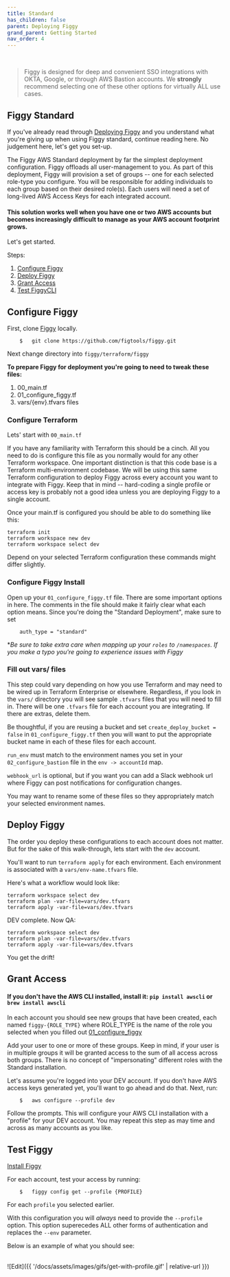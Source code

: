```yaml
---
title: Standard
has_children: false
parent: Deploying Figgy
grand_parent: Getting Started
nav_order: 4
---
```


<br/>

> Figgy is designed for deep and convenient SSO integrations with OKTA, Google, or through AWS Bastion accounts. We **strongly** recommend selecting one of these other options for virtually ALL use cases. 


## Figgy Standard

If you've already read through [Deploying Figgy](/docs/deployment/index.html) and you understand what you're giving up 
when using Figgy standard, continue reading here. No judgement here, let's get you set-up. 

The Figgy AWS Standard deployment by far the simplest deployment configuration. Figgy offloads all user-management to you.
As part of this deployment, Figgy will provision a set of groups -- one for each selected role-type you configure. You will be responsible for 
adding individuals to each group based on their desired role(s). Each users will need a set of long-lived AWS Access Keys
for each integrated account. 

#### This solution works well when you have one or two AWS accounts but becomes increasingly difficult to manage as your AWS account footprint grows.

Let's get started. 

Steps: 

1. [Configure Figgy](#configure-figgy)
1. [Deploy Figgy](#deploy-figgy)
1. [Grant Access](#grant-access)
1. [Test FiggyCLI](#test-figgy)

## Configure Figgy

First, clone [Figgy](https://github.com/figtools/figgy) locally.

```console
    $   git clone https://github.com/figtools/figgy.git
```

Next change directory into `figgy/terraform/figgy`

**To prepare Figgy for deployment you're going to need to tweak these files:**

1. 00_main.tf
1. 01_configure_figgy.tf
1. vars/{env}.tfvars files

### Configure Terraform
Lets' start with `00_main.tf`

If you have any familiarity with Terraform this should be a cinch. All you need to do is configure this file 
as you normally would for any other Terraform workspace. One important distinction is that this code base is a Terraform 
multi-environment codebase. We will be using this same Terraform configuration to deploy Figgy across
every account you want to integrate with Figgy. Keep that in mind -- hard-coding a single profile or access key is
probably not a good idea unless you are deploying Figgy to a single account.

Once your main.tf is configured you should be able to do something like this:
```
terraform init
terraform workspace new dev
terraform workspace select dev
``` 
Depend on your selected Terraform configuration these commands might differ slightly.

### Configure Figgy Install
Open up your `01_configure_figgy.tf` file. There are some important options in here. The comments in the file
should make it fairly clear what each option means. Since you're doing the "Standard Deployment", make sure to set

```hcl
    auth_type = "standard"
```

**Be sure to take extra care when mapping up your `roles` to `/namespaces`. If you make a typo you're going to experience
issues with Figgy*


### Fill out vars/ files
This step could vary depending on how you use Terraform and may need to be wired up in Terraform Enterprise or elsewhere.
Regardless, if you look in the `vars/` directory you will see sample `.tfvars` files that you will need to fill in. There
will be one `.tfvars` file for each account you are integrating. If there are extras, delete them.

Be thoughtful, if you are reusing a bucket and set `create_deploy_bucket = false` in `01_configure_figgy.tf` then you will
want to put the appropriate bucket name in each of these files for each account.

`run_env` must match to the environment names you set in your `02_configure_bastion` file in the `env -> accountId` map.

`webhook_url` is optional, but if you want you can add a Slack webhook url where Figgy can post notifications for configuration changes.

You may want to rename some of these files so they appropriately match your selected environment names.


## Deploy Figgy

The order you deploy these configurations to each account does not matter. But for the sake of this walk-through, lets start
with the `dev` account.

You'll want to run `terraform apply` for each environment. Each environment is associated with a `vars/env-name.tfvars` file. 

Here's what a workflow would look like:

```
terraform workspace select dev
terraform plan -var-file=vars/dev.tfvars
terraform apply -var-file=vars/dev.tfvars
```

DEV complete. Now QA:

```
terraform workspace select dev
terraform plan -var-file=vars/dev.tfvars
terraform apply -var-file=vars/dev.tfvars
```

You get the drift!
<br/>

## Grant Access

#### If you don't have the AWS CLI installed, install it: `pip install awscli` or `brew install awscli`

In each account you should see new groups that have been created, each named `figgy-{ROLE_TYPE}` where ROLE_TYPE is the 
name of the role you selected when you filled out [01_configure_figgy](#configure-figgy-install)

Add your user to one or more of these groups. Keep in mind, if your user is in multiple groups it will be granted access to the 
sum of all access across both groups. There is no concept of "impersonating" different roles with the Standard installation.

Let's assume you're logged into your DEV account. If you don't have AWS access keys generated yet, you'll want to go ahead and do that. 
Next, run: 

```console
    $   aws configure --profile dev
```

Follow the prompts. This will configure your AWS CLI installation with a "profile" for your DEV account. You may repeat
this step as may time and across as many accounts as you like. 


## Test Figgy

[Install Figgy](/docs/getting-started/install.html)

For each account, test your access by running:

```console
    $   figgy config get --profile {PROFILE}
```

For each `profile` you selected earlier. 

With this configuration you will _always_ need to provide the `--profile` option. This option superecedes ALL other forms
of authentication and replaces the `--env` parameter. 

Below is an example of what you should see:

<br/>![Edit]({{ '/docs/assets/images/gifs/get-with-profile.gif' | relative-url }})<br/>